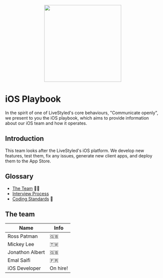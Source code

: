 <p align="center">
  <img width="250" height="auto" src="https://static.wixstatic.com/media/22ad31_ad447918aa724eca847c5624b187bccd~mv2_d_1200_1201_s_2.png/v1/fill/w_630,h_631,al_c,usm_0.66_1.00_0.01/22ad31_ad447918aa724eca847c5624b187bccd~mv2_d_1200_1201_s_2.png">
</p>

# iOS Playbook
In the spirit of one of LiveStyled's core behaviours, "Communicate openly", we present to you the iOS playbook, which aims to provide information about our iOS team and how it operates.

## Introduction
This team looks after the LiveStyled's iOS platform. We develop new features, test them, fix any issues, generate new client apps, and deploy them to the App Store.

## Glossary
- [The Team](#the-team) 👨‍👩‍
- [Interview Process](/interview/README.md)
- [Coding Standards](/etiquette/CODING_STANDARDS.md) 📝

## The team
| Name  | Info |
| ------------- | ------------- |
| Ross Patman  | 󠁮󠁧🇬🇧󠁧󠁢󠁥󠁮󠁧󠁿 |
| Mickey Lee  | 🇹🇼 |
| Jonathon Albert | 🇬🇧󠁧󠁢󠁥󠁮󠁧󠁿 |
| Emal Saifi  | 🇫🇷 |
| iOS Developer  | On hire! |
